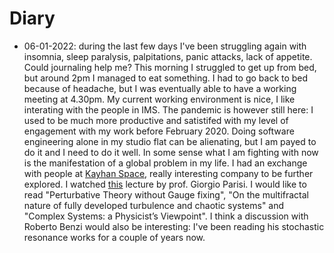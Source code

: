 # Diary

- 06-01-2022: during the last few days I've been struggling again with insomnia, sleep paralysis, palpitations, panic attacks, lack of appetite. Could journaling help me? This morning I struggled to get up from bed, but around 2pm I managed to eat something. I had to go back to bed because of headache, but I was eventually able to have a working meeting at 4.30pm. My current working environment is nice, I like interating with the people in IMS. The pandemic is however still here: I used to be much more productive and satistifed with my level of engagement with my work before February 2020. Doing software engineering alone in my studio flat can be alienating, but I am payed to do it and I need to do it well. In some sense what I am fighting with now is the manifestation of a global problem in my life. I had an exchange with people at [Kayhan Space](https://www.kayhan.space/), really interesting company to be further explored. I watched [this](https://www.youtube.com/watch?v=yuVFcJYkkro) lecture by prof. Giorgio Parisi. I would like to read "Perturbative Theory without Gauge fixing", "On the multifractal nature of fully developed turbulence and chaotic systems" and "Complex Systems: a Physicist’s Viewpoint". I think a discussion with Roberto Benzi would also be interesting: I've been reading his stochastic resonance works for a couple of years now.